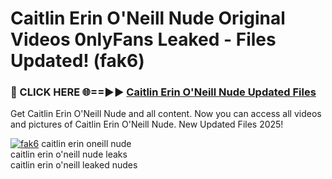 # Caitlin Erin O'Neill Nude Original Videos 0nlyFans Leaked - Files Updated! (fak6)

<h3>🔴 CLICK HERE 🌐==►► <a href="https://tinyurl.com/5h6xmrr3" rel="nofollow">Caitlin Erin O'Neill Nude Updated Files</a></h3>

Get Caitlin Erin O'Neill Nude and all content. Now you can access all videos and pictures of Caitlin Erin O'Neill Nude. New Updated Files 2025!

[![fak6](https://i.imgur.com/KVD873Z.gif)](https://tinyurl.com/5h6xmrr3)
caitlin erin oneill nude<br>
caitlin erin o'neill nude leaks<br>
caitlin erin o'neill leaked nudes